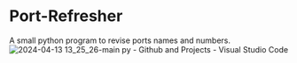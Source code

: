 # Port-Refresher
A small python program to revise ports names and numbers.
![2024-04-13 13_25_26-main py - Github and Projects - Visual Studio Code](https://github.com/1yoob/Port-Refresher/assets/166917250/f2ea5b91-fc81-49be-a2bd-486bfb42c10a)

